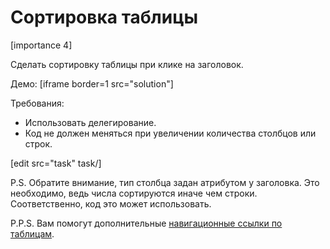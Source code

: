 # Сортировка таблицы

[importance 4]

Сделать сортировку таблицы при клике на заголовок.

Демо:
[iframe border=1 src="solution"]

Требования:
<ul>
<li>Использовать делегирование.</li>
<li>Код не должен меняться при увеличении количества столбцов или строк.</li>
</ul>

[edit src="task" task/]

P.S. Обратите внимание, тип столбца задан атрибутом у заголовка. Это необходимо, ведь числа сортируются иначе чем строки. Соответственно, код это может использовать.

P.P.S. Вам помогут дополнительные [навигационные ссылки по таблицам](#dom-navigation-tables).